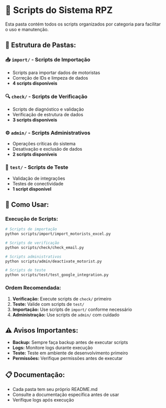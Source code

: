 # 📁 Scripts do Sistema RPZ

Esta pasta contém todos os scripts organizados por categoria para facilitar o uso e manutenção.

## 📂 **Estrutura de Pastas:**

### 📥 **`import/`** - Scripts de Importação
- Scripts para importar dados de motoristas
- Correção de IDs e limpeza de dados
- **4 scripts disponíveis**

### 🔍 **`check/`** - Scripts de Verificação
- Scripts de diagnóstico e validação
- Verificação de estrutura de dados
- **3 scripts disponíveis**

### ⚙️ **`admin/`** - Scripts Administrativos
- Operações críticas do sistema
- Desativação e exclusão de dados
- **2 scripts disponíveis**

### 🧪 **`test/`** - Scripts de Teste
- Validação de integrações
- Testes de conectividade
- **1 script disponível**

## 🚀 **Como Usar:**

### **Execução de Scripts:**
```bash
# Scripts de importação
python scripts/import/import_motorists_excel.py

# Scripts de verificação
python scripts/check/check_email.py

# Scripts administrativos
python scripts/admin/deactivate_motorist.py

# Scripts de teste
python scripts/test/test_google_integration.py
```

### **Ordem Recomendada:**
1. **Verificação:** Execute scripts de `check/` primeiro
2. **Teste:** Valide com scripts de `test/`
3. **Importação:** Use scripts de `import/` conforme necessário
4. **Administração:** Use scripts de `admin/` com cuidado

## ⚠️ **Avisos Importantes:**
- **Backup:** Sempre faça backup antes de executar scripts
- **Logs:** Monitore logs durante execução
- **Teste:** Teste em ambiente de desenvolvimento primeiro
- **Permissões:** Verifique permissões antes de executar

## 📋 **Documentação:**
- Cada pasta tem seu próprio README.md
- Consulte a documentação específica antes de usar
- Verifique logs após execução 